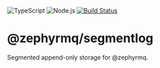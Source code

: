 ![TypeScript](https://shields.io/badge/TypeScript-3178C6?logo=TypeScript&logoColor=FFF&style=flat-square)
![Node.js](https://shields.io/badge/Node.js-417e38?logo=nodedotjs&logoColor=FFF&style=flat-square)
[![Build Status](https://github.com/blcknrd/zephyrmq/workflows/Code%20quality%20checks/badge.svg)](https://github.com/blcknrd/zephyrmq/actions)

# @zephyrmq/segmentlog

Segmented append-only storage for @zephyrmq.
